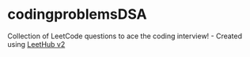 # codingproblemsDSA
Collection of LeetCode questions to ace the coding interview! - Created using [LeetHub v2](https://github.com/arunbhardwaj/LeetHub-2.0)
